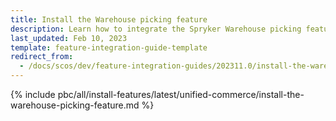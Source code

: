 ```yaml
---
title: Install the Warehouse picking feature
description: Learn how to integrate the Spryker Warehouse picking feature into your Spryker Unified Commerce project
last_updated: Feb 10, 2023
template: feature-integration-guide-template
redirect_from:
  - /docs/scos/dev/feature-integration-guides/202311.0/install-the-warehouse-picking-feature.html
---
```


{% include pbc/all/install-features/latest/unified-commerce/install-the-warehouse-picking-feature.md %} <!-- To edit, see /_includes/pbc/all/install-features/202311.0/unified-commerce/install-the-warehouse-picking-feature.md -->
